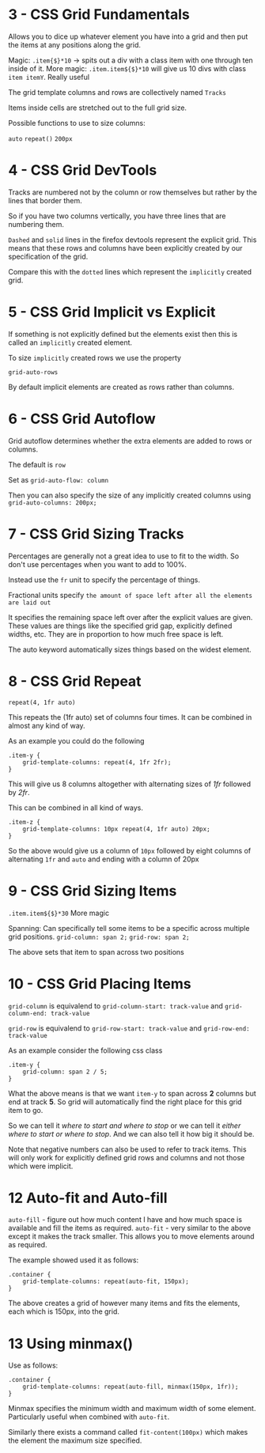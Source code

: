 # 3 - CSS Grid Fundamentals

Allows you to dice up whatever element you have into a grid and then put the items at any positions along the grid.

Magic: `.item{$}*10` -> spits out a div with a class item with one through ten inside of it.
More magic: `.item.item${$}*10` will give us 10 divs with class `item itemY`. Really useful

The grid template columns and rows are collectively named `Tracks`

Items inside cells are stretched out to the full grid size.

Possible functions to use to size columns:

`auto`
`repeat()`
`200px`

# 4 - CSS Grid DevTools

Tracks are numbered not by the column or row themselves but rather by the lines that border them. 

So if you have two columns vertically, you have three lines that are numbering them.

`Dashed` and `solid` lines in the firefox devtools represent the explicit grid. This means
that these rows and columns have been explicitly created by our specification of the grid. 

Compare this with the `dotted` lines which represent the `implicitly` created grid.

# 5 - CSS Grid Implicit vs Explicit

If something is not explicitly defined but the elements exist then this is called an `implicitly`
created element. 

To size `implicitly` created rows we use the property

  `grid-auto-rows`

By default implicit elements are created as rows rather than columns.

# 6 - CSS Grid Autoflow

Grid autoflow determines whether the extra elements are added to rows or columns. 

The default is `row`

Set as 
  `grid-auto-flow: column`
  
Then you can also specify the size of any implicitly created columns using
  `grid-auto-columns: 200px;`
  
# 7 - CSS Grid Sizing Tracks

Percentages are generally not a great idea to use to fit to the width. 
So don't use percentages when you want to add to 100%.

Instead use the `fr` unit to specify the percentage of things.

Fractional units specify 
  `the amount of space left after all the elements are laid out`
  
It specifies the remaining space left over after the explicit values are given. These values are
things like the specified grid gap, explicitly defined widths, etc. They are in proportion to how much free 
space is left.

The auto keyword automatically sizes things based on the widest element.

# 8 - CSS Grid Repeat 

`repeat(4, 1fr auto)`

This repeats the (1fr auto) set of columns four times. It can be combined in almost any kind of way.

As an example you could do the following
```
.item-y {
	grid-template-columns: repeat(4, 1fr 2fr);
} 
```

This will give us 8 columns altogether with alternating sizes of _1fr_ followed by _2fr_. 

This can be combined in all kind of ways. 

```
.item-z {
	grid-template-columns: 10px repeat(4, 1fr auto) 20px;
} 
``` 

So the above would give us a column of `10px` followed by eight columns of alternating `1fr` and `auto` and ending with a column of 20px

# 9 - CSS Grid Sizing Items 

`.item.item${$}*30` More magic

Spanning: Can specifically tell some items to be a specific across multiple grid positions. 
  `grid-column: span 2;`
  `grid-row: span 2;`
 
 The above sets that item to span across two positions
 
# 10 - CSS Grid Placing Items 

`grid-column` is equivalend to `grid-column-start: track-value` and `grid-column-end: track-value`

`grid-row` is equivalend to `grid-row-start: track-value` and `grid-row-end: track-value`

As an example consider the following css class

```
.item-y {
	grid-column: span 2 / 5;
} 
```

What the above means is that we want `item-y` to span across **2** columns but end at track **5**. So grid will 
automatically find the right place for this grid item to go. 

So we can tell it _where to start and where to stop_ or we can tell it _either where to start or where to stop_. 
And we can also tell it how big it should be. 

Note that negative numbers can also be used to refer to track items. This will only work for explicitly defined grid
rows and columns and not those which were implicit.

# 12 Auto-fit and Auto-fill

`auto-fill` - figure out how much content I have and how much space is available and fill the items as required.
`auto-fit` - very similar to the above except it makes the track smaller. This allows you to move elements around as required. 

The example showed used it as follows: 

```
.container {
	grid-template-columns: repeat(auto-fit, 150px);
} 
```

The above creates a grid of however many items and fits the elements, each which is 150px, into the grid.

# 13 Using minmax()

Use as follows:
```
.container {
	grid-template-columns: repeat(auto-fill, minmax(150px, 1fr));
} 
```

Minmax specifies the minimum width and maximum width of some element. Particularly useful when combined with `auto-fit`.

Similarly there exists a command called `fit-content(100px)` which makes the element the maximum size specified. 
